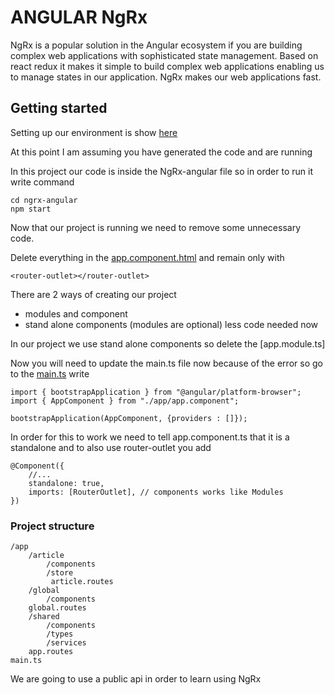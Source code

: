 # ANGULAR NgRx
NgRx is a popular solution in the Angular ecosystem if you are building complex web applications with sophisticated state management. 
Based on react redux it makes it simple to build complex web applications enabling us to manage states in our application. 
NgRx makes our web applications fast.

## Getting started

Setting up our environment is show [here](https://github.com/DidIrb/frontend-angular-reference)

At this point I am assuming you have generated the code and are running

In this project our code is inside the NgRx-angular file so in order to run it write command

    cd ngrx-angular 
    npm start

Now that our project is running we need to remove some unnecessary code.

Delete everything in the [app.component.html](./ngrx-angular/src/app/app.component.html)  and remain only with

    <router-outlet></router-outlet>

There are 2 ways of creating our project

- modules and component
- stand alone components (modules are optional) less code needed now

In our project we use stand alone components so delete the 
[app.module.ts]

Now you will need to update the main.ts file now because of the error so go to the [main.ts](./ngrx-angular/src/main.ts) write 

    import { bootstrapApplication } from "@angular/platform-browser";
    import { AppComponent } from "./app/app.component";

    bootstrapApplication(AppComponent, {providers : []});

In order for this to work we need to tell app.component.ts that it is a standalone and to also use router-outlet you add

    @Component({
        //... 
        standalone: true,
        imports: [RouterOutlet], // components works like Modules
    })

### Project structure

    /app
        /article
            /components
            /store
             article.routes
        /global
            /components
        global.routes
        /shared
            /components
            /types
            /services
        app.routes
    main.ts

We are going to use a public api in order to learn using NgRx

